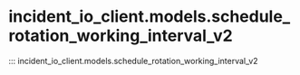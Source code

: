 # incident_io_client.models.schedule_rotation_working_interval_v2

::: incident_io_client.models.schedule_rotation_working_interval_v2